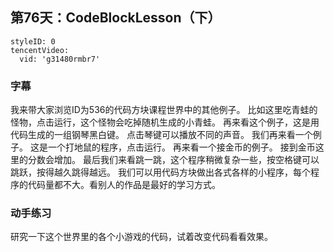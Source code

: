 ## 第76天：CodeBlockLesson（下）


```@TencentVideo
styleID: 0
tencentVideo:
  vid: 'g31480rmbr7'

```

### 字幕

我来带大家浏览ID为536的代码方块课程世界中的其他例子。
比如这里吃青蛙的怪物，点击运行，这个怪物会吃掉随机生成的小青蛙。
再来看这个例子，这是用代码生成的一组钢琴黑白键。
点击琴键可以播放不同的声音。
我们再来看一个例子。
这是一个打地鼠的程序，点击运行。
再来看一个接金币的例子。
接到金币这里的分数会增加。
最后我们来看跳一跳，这个程序稍微复杂一些，按空格键可以跳跃，按得越久跳得越远。
我们可以用代码方块做出各式各样的小程序，每个程序的代码量都不大。看别人的作品是最好的学习方式。

### 动手练习
研究一下这个世界里的各个小游戏的代码，试着改变代码看看效果。